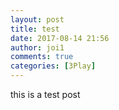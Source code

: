 ```yaml
---
layout: post
title: test
date: 2017-08-14 21:56
author: joi1
comments: true
categories: [3Play]
---
```

this is a test post
